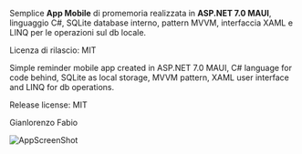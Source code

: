 Semplice <b>App Mobile</b> di promemoria realizzata in <b>ASP.NET 7.0 MAUI</b>, linguaggio C#, SQLite database interno, pattern MVVM, interfaccia XAML e LINQ per le operazioni sul db locale.

Licenza di rilascio: MIT

Simple reminder mobile app created in ASP.NET 7.0 MAUI, C# language for code behind, SQLite as local storage, MVVM pattern, XAML user interface and LINQ for db operations.

Release license: MIT

Gianlorenzo Fabio

![AppScreenShot](https://github.com/Fabix1983/MEMObyMAUI/assets/149963958/b8c7aec4-e989-4ba3-9e3c-6209d2a3c92b)



